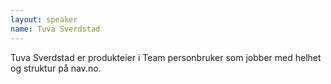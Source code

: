 ```yaml
---
layout: speaker
name: Tuva Sverdstad
---
```

Tuva Sverdstad er produkteier i Team personbruker som jobber med helhet og struktur på nav.no.

